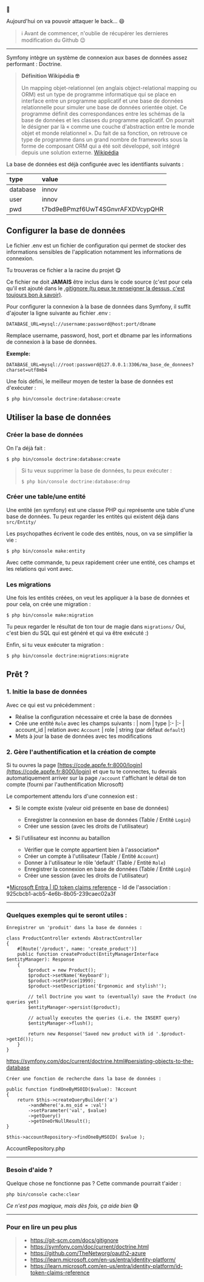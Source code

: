 👋

Aujourd'hui on va pouvoir attaquer le back... 😄


> ℹ️ Avant de commencer, n'oublie de récupérer les dernieres modification du Github 😉


---


Symfony intègre un système de connexion aux bases de données assez performant : Doctrine.

> **Définition Wikipédia 🤓**
>
> Un mapping objet-relationnel (en anglais object-relational mapping ou ORM) est un type de programme informatique qui se place en interface entre un programme applicatif et une base de données relationnelle pour simuler une base de données orientée objet. Ce programme définit des correspondances entre les schémas de la base de données et les classes du programme applicatif. On pourrait le désigner par là « comme une couche d'abstraction entre le monde objet et monde relationnel ». Du fait de sa fonction, on retrouve ce type de programme dans un grand nombre de frameworks sous la forme de composant ORM qui a été soit développé, soit intégré depuis une solution externe. 
> [Wikipédia](https://fr.wikipedia.org/wiki/Mapping_objet-relationnel)

La base de données est déjà configurée avec les identifiants suivants :

| type | value  
|:-    |:-
| database | innov
| user     | innov
| pwd      | t7bd9eBPmzf6UwT4SGnvrAFXDVcypQHR

## Configurer la base de données

Le fichier .env est un fichier de configuration qui permet de stocker des informations sensibles de l'application notamment les informations de connexion.

Tu trouveras ce fichier a la racine du projet 😋

Ce fichier ne doit **JAMAIS** être inclus dans le code source (c'est pour cela qu'il est ajouté dans le [.gitignore (tu peux te renseigner la dessus, c'est toujours bon à savoir)](https://git-scm.com/docs/gitignore).

Pour configurer la connexion à la base de données dans Symfony, il suffit d'ajouter la ligne suivante au fichier .env :

```
DATABASE_URL=mysql://username:password@host:port/dbname
```

Remplace username, password, host, port et dbname par les informations de connexion à la base de données.

__Exemple:__
```
DATABASE_URL=mysql://root:password@127.0.0.1:3306/ma_base_de_donnees?charset=utf8mb4
```

Une fois défini, le meilleur moyen de tester la base de données est d'exécuter  :
```
$ php bin/console doctrine:database:create
```

## Utiliser la base de données

### Créer la base de données

On l'a déjà  fait :
```
$ php bin/console doctrine:database:create
```

> Si tu veux supprimer la base de données, tu peux exécuter :
> ```
> $ php bin/console doctrine:database:drop
> ```

### Créer une table/une entité

Une entité (en symfony) est une classe PHP qui représente une table d'une base de données.
Tu peux regarder les entités qui existent déjà dans `src/Entity/`

Les psychopathes écrivent le code des entités, nous, on va se simplifier la vie :
```
$ php bin/console make:entity
```
Avec cette commande, tu peux rapidement créer une entité, ces champs et les relations qui vont avec.

### Les migrations

Une fois les entités créées, on veut les appliquer à la base de données et pour cela, on crée une migration :
```
$ php bin/console make:migration
```

Tu peux regarder le résultat de ton tour de magie dans `migrations/`
Oui, c'est bien du SQL qui est généré et qui va être exécuté :)

Enfin, si tu veux exécuter ta migration : 
```
$ php bin/console doctrine:migrations:migrate
```

## Prêt ?

### 1. Initie la base de données

Avec ce qui est vu précédemment :
- Réalise la configuration nécessaire et crée la base de données
- Crée une entité `Role` avec les champs suivants : 
    | nom | type
    |:-    |:-
    | account_id | relation avec `Account`
    | role       | string (par défaut  `default`)
- Mets à jour la base de données avec tes modifications


### 2. Gère l'authentification et la création de compte

Si tu ouvres la page [https://code.appfe.fr:8000/login](https://code.appfe.fr:8000/login) et que tu te connectes, tu devrais automatiquement arriver sur la page 
`/account` t'affichant le détail de ton compte (fourni par l'authentification Microsoft)

Le comportement attendu lors d'une connexion est : 
- Si le compte existe (valeur oid présente en base de données)
    - Enregistrer la connexion en base de données (Table / Entité `Login`)
    - Créer une session (avec les droits de l'utilisateur)
    
- Si l'utilisateur est inconnu au bataillon
    - Vérifier que le compte appartient bien à l'association*
    - Créer un compte à l'utilisateur (Table / Entité `Account`)
    - Donner à l'utilisateur le rôle 'default'  (Table / Entité `Role`)
    - Enregistrer la connexion en base de données (Table / Entité `Login`)
    - Créer une session (avec les droits de l'utilisateur)

*[Microsoft Entra | ID token claims reference](https://learn.microsoft.com/en-us/entra/identity-platform/id-token-claims-reference) - Id de l'association : 925cbcb1-acb5-4e6b-8b05-239caec02a3f


---


### Quelques exemples qui te seront utiles :

```
Enregistrer un 'produit' dans la base de données :

class ProductController extends AbstractController
{
    #[Route('/product', name: 'create_product')]
    public function createProduct(EntityManagerInterface $entityManager): Response
    {
        $product = new Product();
        $product->setName('Keyboard');
        $product->setPrice(1999);
        $product->setDescription('Ergonomic and stylish!');

        // tell Doctrine you want to (eventually) save the Product (no queries yet)
        $entityManager->persist($product);

        // actually executes the queries (i.e. the INSERT query)
        $entityManager->flush();

        return new Response('Saved new product with id '.$product->getId());
    }
}
```
https://symfony.com/doc/current/doctrine.html#persisting-objects-to-the-database


```
Créer une fonction de recherche dans la base de données :

public function findOneByMSOID($value): ?Account
{
    return $this->createQueryBuilder('a')
        ->andWhere('a.ms_oid = :val')
        ->setParameter('val', $value)
        ->getQuery()
        ->getOneOrNullResult();
}

$this->accountRepository->findOneByMSOID( $value );
```
AccountRepository.php


---

### Besoin d'aide ?

Quelque chose ne fonctionne pas ? Cette commande pourrait t'aider :
```
php bin/console cache:clear
```
*Ce n'est pas magique, mais dès fois, ça aide bien* 😅

---

### Pour en lire un peu plus
>
> - https://git-scm.com/docs/gitignore
> - https://symfony.com/doc/current/doctrine.html
> - https://github.com/TheNetworg/oauth2-azure
> - https://learn.microsoft.com/en-us/entra/identity-platform/
> - https://learn.microsoft.com/en-us/entra/identity-platform/id-token-claims-reference
